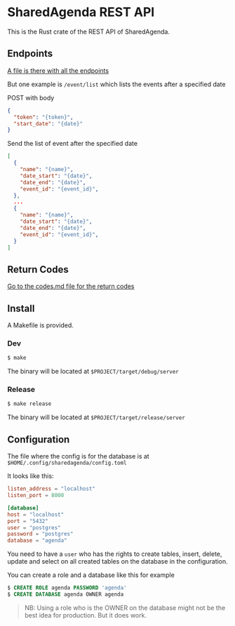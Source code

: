 # SharedAgenda REST API
This is the Rust crate of the REST API of SharedAgenda. 

## Endpoints
[A file is there with all the endpoints](endpoints.md)

But one example is `/event/list` which lists the events after a specified date

POST with body
```json
{
  "token": "{token}",
  "start_date": "{date}"
}
```
Send the list of event after the specified date 
```json
[
  {
    "name": "{name}",
    "date_start": "{date}",
    "date_end": "{date}",
    "event_id": "{event_id}",
  },
  ...
  {
    "name": "{name}",
    "date_start": "{date}",
    "date_end": "{date}",
    "event_id": "{event_id}",
  }
]
```

## Return Codes
[Go to the codes.md file for the return codes](codes.md)

## Install
A Makefile is provided.

### Dev 

```sh 
$ make
```

The binary will be located at `$PROJECT/target/debug/server`

### Release

```sh 
$ make release
```

The binary will be located at `$PROJECT/target/release/server`

## Configuration
The file where the config is for the database is at
`$HOME/.config/sharedagenda/config.toml`

It looks like this:
```toml
listen_address = "localhost"
listen_port = 8000

[database]
host = "localhost"
port = "5432"
user = "postgres"
password = "postgres"
database = "agenda"
```

You need to have a `user` who has the rights to create tables, insert, delete, update
and select on all created tables on the database in the configuration. 

You can create a role and a database like this for example
```sql
$ CREATE ROLE agenda PASSWORD 'agenda'
$ CREATE DATABASE agenda OWNER agenda
```

> NB: Using a role who is the OWNER on the database might not be the best idea
> for production. But it does work.
